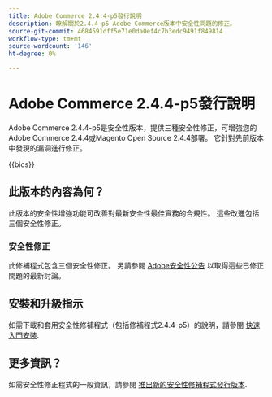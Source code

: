 ```yaml
---
title: Adobe Commerce 2.4.4-p5發行說明
description: 瞭解關於2.4.4-p5 Adobe Commerce版本中安全性問題的修正。
source-git-commit: 4684591dff5e71e0da0ef4c7b3edc9491f849814
workflow-type: tm+mt
source-wordcount: '146'
ht-degree: 0%

---
```



# Adobe Commerce 2.4.4-p5發行說明

Adobe Commerce 2.4.4-p5是安全性版本，提供三種安全性修正，可增強您的Adobe Commerce 2.4.4或Magento Open Source 2.4.4部署。 它針對先前版本中發現的漏洞進行修正。

{{bics}}

## 此版本的內容為何？

此版本的安全性增強功能可改善對最新安全性最佳實務的合規性。 這些改進包括三個安全性修正。

### 安全性修正

此修補程式包含三個安全性修正。 另請參閱 [Adobe安全性公告](https://helpx.adobe.com/security/products/magento/apsb23-42.html) 以取得這些已修正問題的最新討論。

## 安裝和升級指示

如需下載和套用安全性修補程式（包括修補程式2.4.4-p5）的說明，請參閱 [快速入門安裝](../../../installation/composer.md).

## 更多資訊？

如需安全性修正程式的一般資訊，請參閱 [推出新的安全性修補程式發行版本](https://community.magento.com/t5/Magento-DevBlog/Introducing-the-New-Security-Patch-Release/ba-p/141287).
